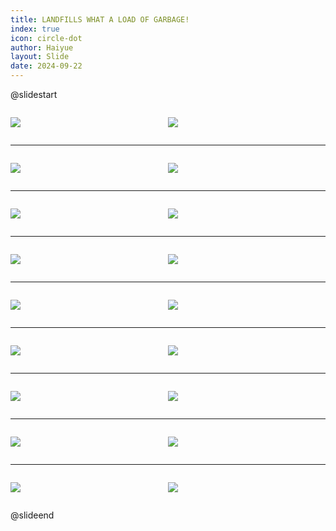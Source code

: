 ```yaml
---
title: LANDFILLS WHAT A LOAD OF GARBAGE!
index: true
icon: circle-dot
author: Haiyue
layout: Slide
date: 2024-09-22
---
```

 
@slidestart

<div style="display:flex">
<div style="flex:1">

![](https://raw.githubusercontent.com/yclord/reading/refs/heads/master/english/Level-Q/LANDFILLS%20WHAT%20A%20LOAD%20OF%20GARBAGE!/001.webp)
</div>
<div style="flex:1">

![](https://raw.githubusercontent.com/yclord/reading/refs/heads/master/english/Level-Q/LANDFILLS%20WHAT%20A%20LOAD%20OF%20GARBAGE!/002.webp)
</div>
</div>

---

<div style="display:flex">
<div style="flex:1">

![](https://raw.githubusercontent.com/yclord/reading/refs/heads/master/english/Level-Q/LANDFILLS%20WHAT%20A%20LOAD%20OF%20GARBAGE!/003.webp)
</div>
<div style="flex:1">

![](https://raw.githubusercontent.com/yclord/reading/refs/heads/master/english/Level-Q/LANDFILLS%20WHAT%20A%20LOAD%20OF%20GARBAGE!/004.webp)
</div>
</div>

---

<div style="display:flex">
<div style="flex:1">

![](https://raw.githubusercontent.com/yclord/reading/refs/heads/master/english/Level-Q/LANDFILLS%20WHAT%20A%20LOAD%20OF%20GARBAGE!/005.webp)
</div>
<div style="flex:1">

![](https://raw.githubusercontent.com/yclord/reading/refs/heads/master/english/Level-Q/LANDFILLS%20WHAT%20A%20LOAD%20OF%20GARBAGE!/006.webp)
</div>
</div>

---

<div style="display:flex">
<div style="flex:1">

![](https://raw.githubusercontent.com/yclord/reading/refs/heads/master/english/Level-Q/LANDFILLS%20WHAT%20A%20LOAD%20OF%20GARBAGE!/007.webp)
</div>
<div style="flex:1">

![](https://raw.githubusercontent.com/yclord/reading/refs/heads/master/english/Level-Q/LANDFILLS%20WHAT%20A%20LOAD%20OF%20GARBAGE!/008.webp)
</div>
</div>

---

<div style="display:flex">
<div style="flex:1">

![](https://raw.githubusercontent.com/yclord/reading/refs/heads/master/english/Level-Q/LANDFILLS%20WHAT%20A%20LOAD%20OF%20GARBAGE!/009.webp)
</div>
<div style="flex:1">

![](https://raw.githubusercontent.com/yclord/reading/refs/heads/master/english/Level-Q/LANDFILLS%20WHAT%20A%20LOAD%20OF%20GARBAGE!/010.webp)
</div>
</div>

---

<div style="display:flex">
<div style="flex:1">

![](https://raw.githubusercontent.com/yclord/reading/refs/heads/master/english/Level-Q/LANDFILLS%20WHAT%20A%20LOAD%20OF%20GARBAGE!/011.webp)
</div>
<div style="flex:1">

![](https://raw.githubusercontent.com/yclord/reading/refs/heads/master/english/Level-Q/LANDFILLS%20WHAT%20A%20LOAD%20OF%20GARBAGE!/012.webp)
</div>
</div>

---

<div style="display:flex">
<div style="flex:1">

![](https://raw.githubusercontent.com/yclord/reading/refs/heads/master/english/Level-Q/LANDFILLS%20WHAT%20A%20LOAD%20OF%20GARBAGE!/013.webp)
</div>
<div style="flex:1">

![](https://raw.githubusercontent.com/yclord/reading/refs/heads/master/english/Level-Q/LANDFILLS%20WHAT%20A%20LOAD%20OF%20GARBAGE!/014.webp)
</div>
</div>

---

<div style="display:flex">
<div style="flex:1">

![](https://raw.githubusercontent.com/yclord/reading/refs/heads/master/english/Level-Q/LANDFILLS%20WHAT%20A%20LOAD%20OF%20GARBAGE!/015.webp)
</div>
<div style="flex:1">

![](https://raw.githubusercontent.com/yclord/reading/refs/heads/master/english/Level-Q/LANDFILLS%20WHAT%20A%20LOAD%20OF%20GARBAGE!/016.webp)
</div>
</div>

---

<div style="display:flex">
<div style="flex:1">

![](https://raw.githubusercontent.com/yclord/reading/refs/heads/master/english/Level-Q/LANDFILLS%20WHAT%20A%20LOAD%20OF%20GARBAGE!/017.webp)
</div>
<div style="flex:1">

![](https://raw.githubusercontent.com/yclord/reading/refs/heads/master/english/Level-Q/LANDFILLS%20WHAT%20A%20LOAD%20OF%20GARBAGE!/018.webp)
</div>
</div>

@slideend